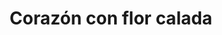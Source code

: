 ---
title: Corazón con flor calada
date: 
draft: false

# descripcion
description : Corazón con flor calada

materials: Plata 925

color: Plateado

dimensions: 2cm

code: 02-14-0360

type: "Dijes"

categories: []

price: $2.170,00

# Images
# first image will be shown in the product page
images:
  # - image: "images/path_to_image"
  # La ubicacion de las imagenes es imagenes/Dijes/Dijes.Plata/02-14-0360-corazon-con-flor-calada
  - image: "./images/dijes/plata/02-14-0360-corazon-con-flor-calada_a.JPG"
---